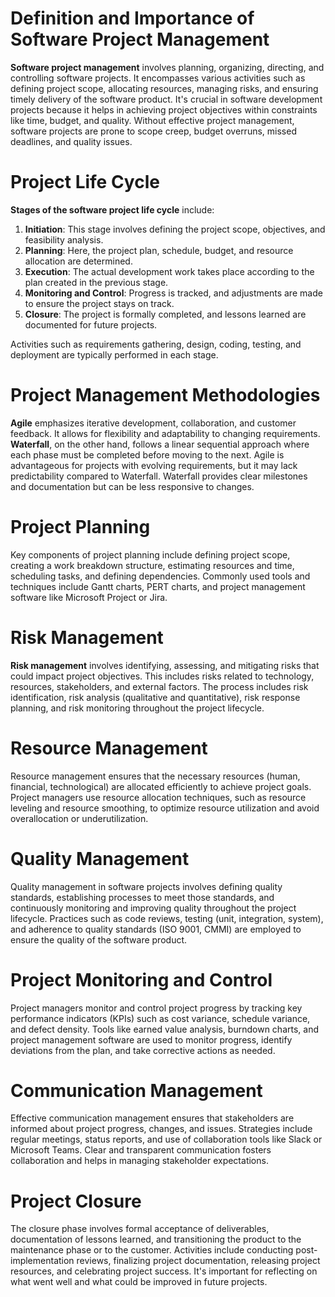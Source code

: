 # Definition and Importance of Software Project Management

**Software project management** involves planning, organizing, directing, and controlling software projects. It encompasses various activities such as defining project scope, allocating resources, managing risks, and ensuring timely delivery of the software product. It's crucial in software development projects because it helps in achieving project objectives within constraints like time, budget, and quality. Without effective project management, software projects are prone to scope creep, budget overruns, missed deadlines, and quality issues.

# Project Life Cycle

**Stages of the software project life cycle** include:

1. **Initiation**: This stage involves defining the project scope, objectives, and feasibility analysis.
2. **Planning**: Here, the project plan, schedule, budget, and resource allocation are determined.
3. **Execution**: The actual development work takes place according to the plan created in the previous stage.
4. **Monitoring and Control**: Progress is tracked, and adjustments are made to ensure the project stays on track.
5. **Closure**: The project is formally completed, and lessons learned are documented for future projects.

Activities such as requirements gathering, design, coding, testing, and deployment are typically performed in each stage.

# Project Management Methodologies

**Agile** emphasizes iterative development, collaboration, and customer feedback. It allows for flexibility and adaptability to changing requirements. **Waterfall**, on the other hand, follows a linear sequential approach where each phase must be completed before moving to the next. Agile is advantageous for projects with evolving requirements, but it may lack predictability compared to Waterfall. Waterfall provides clear milestones and documentation but can be less responsive to changes.

# Project Planning

Key components of project planning include defining project scope, creating a work breakdown structure, estimating resources and time, scheduling tasks, and defining dependencies. Commonly used tools and techniques include Gantt charts, PERT charts, and project management software like Microsoft Project or Jira.

# Risk Management

**Risk management** involves identifying, assessing, and mitigating risks that could impact project objectives. This includes risks related to technology, resources, stakeholders, and external factors. The process includes risk identification, risk analysis (qualitative and quantitative), risk response planning, and risk monitoring throughout the project lifecycle.

# Resource Management

Resource management ensures that the necessary resources (human, financial, technological) are allocated efficiently to achieve project goals. Project managers use resource allocation techniques, such as resource leveling and resource smoothing, to optimize resource utilization and avoid overallocation or underutilization.

# Quality Management

Quality management in software projects involves defining quality standards, establishing processes to meet those standards, and continuously monitoring and improving quality throughout the project lifecycle. Practices such as code reviews, testing (unit, integration, system), and adherence to quality standards (ISO 9001, CMMI) are employed to ensure the quality of the software product.

# Project Monitoring and Control

Project managers monitor and control project progress by tracking key performance indicators (KPIs) such as cost variance, schedule variance, and defect density. Tools like earned value analysis, burndown charts, and project management software are used to monitor progress, identify deviations from the plan, and take corrective actions as needed.

# Communication Management

Effective communication management ensures that stakeholders are informed about project progress, changes, and issues. Strategies include regular meetings, status reports, and use of collaboration tools like Slack or Microsoft Teams. Clear and transparent communication fosters collaboration and helps in managing stakeholder expectations.

# Project Closure

The closure phase involves formal acceptance of deliverables, documentation of lessons learned, and transitioning the product to the maintenance phase or to the customer. Activities include conducting post-implementation reviews, finalizing project documentation, releasing project resources, and celebrating project success. It's important for reflecting on what went well and what could be improved in future projects.
 